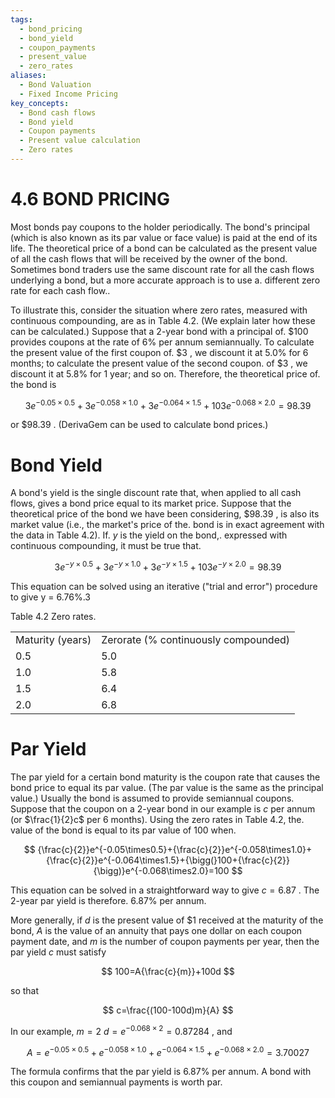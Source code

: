 ```yaml
---
tags:
  - bond_pricing
  - bond_yield
  - coupon_payments
  - present_value
  - zero_rates
aliases:
  - Bond Valuation
  - Fixed Income Pricing
key_concepts:
  - Bond cash flows
  - Bond yield
  - Coupon payments
  - Present value calculation
  - Zero rates
---
```


# 4.6 BOND PRICING  

Most bonds pay coupons to the holder periodically. The bond's principal (which is also known as its par value or face value) is paid at the end of its life. The theoretical price of a bond can be calculated as the present value of all the cash flows that will be received by the owner of the bond. Sometimes bond traders use the same discount rate for all the cash flows underlying a bond, but a more accurate approach is to use a. different zero rate for each cash flow..  

To illustrate this, consider the situation where zero rates, measured with continuous compounding, are as in Table 4.2. (We explain later how these can be calculated.) Suppose that a 2-year bond with a principal of. $\$100$ provides coupons at the rate of $6\%$ per annum semiannually. To calculate the present value of the first coupon of. $\$3$ , we discount it at $5.0\%$ for 6 months; to calculate the present value of the second coupon. of $\$3$ , we discount it at $5.8\%$ for 1 year; and so on. Therefore, the theoretical price of. the bond is  

$$
3e^{-0.05\times0.5}+3e^{-0.058\times1.0}+3e^{-0.064\times1.5}+103e^{-0.068\times2.0}=98.39
$$  

or $\$98.39$ . (DerivaGem can be used to calculate bond prices.)  

# Bond Yield  

A bond's yield is the single discount rate that, when applied to all cash flows, gives a bond price equal to its market price. Suppose that the theoretical price of the bond we have been considering, $\$98.39$ , is also its market value (i.e., the market's price of the. bond is in exact agreement with the data in Table 4.2). If. $y$ is the yield on the bond,. expressed with continuous compounding, it must be true that.  

$$
3e^{-y\times0.5}+3e^{-y\times1.0}+3e^{-y\times1.5}+103e^{-y\times2.0}=98.39
$$  

This equation can be solved using an iterative ("trial and error") procedure to give y = 6.76%.3  

Table 4.2 Zero rates.   


<html><body><table><tr><td>Maturity (years)</td><td>Zerorate (% continuously compounded)</td></tr><tr><td>0.5</td><td>5.0</td></tr><tr><td>1.0</td><td>5.8</td></tr><tr><td>1.5</td><td>6.4</td></tr><tr><td>2.0</td><td>6.8</td></tr></table></body></html>  

# Par Yield  

The par yield for a certain bond maturity is the coupon rate that causes the bond price to equal its par value. (The par value is the same as the principal value.) Usually the bond is assumed to provide semiannual coupons. Suppose that the coupon on a 2-year bond in our example is $c$ per annum (or $\frac{1}{2}c$ per 6 months). Using the zero rates in Table 4.2, the. value of the bond is equal to its par value of 100 when.  

$$
{\frac{c}{2}}e^{-0.05\times0.5}+{\frac{c}{2}}e^{-0.058\times1.0}+{\frac{c}{2}}e^{-0.064\times1.5}+{\bigg(}100+{\frac{c}{2}}{\bigg)}e^{-0.068\times2.0}=100
$$  

This equation can be solved in a straightforward way to give $c=6.87$ . The 2-year par yield is therefore. $6.87\%$ per annum.  

More generally, if $d$ is the present value of $\$1$ received at the maturity of the bond, $A$ is the value of an annuity that pays one dollar on each coupon payment date, and $m$ is the number of coupon payments per year, then the par yield $c$ must satisfy  

$$
100=A{\frac{c}{m}}+100d
$$  

so that  

$$
c=\frac{(100-100d)m}{A}
$$  

In our example, $m=2$ $d=e^{-0.068\times2}=0.87284$ , and  

$$
A=e^{-0.05\times0.5}+e^{-0.058\times1.0}+e^{-0.064\times1.5}+e^{-0.068\times2.0}=3.70027
$$  

The formula confirms that the par yield is $6.87\%$ per annum. A bond with this coupon and semiannual payments is worth par.  

